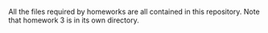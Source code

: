 All the files required by homeworks are all contained in this repository.
Note that homework 3 is in its own directory.